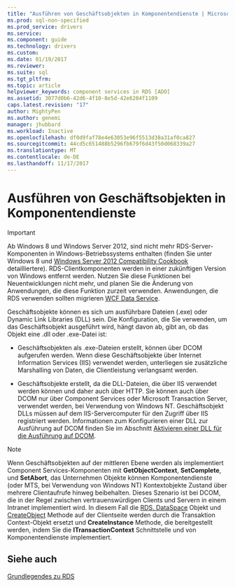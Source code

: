 ```yaml
---
title: "Ausführen von Geschäftsobjekten in Komponentendienste | Microsoft Docs"
ms.prod: sql-non-specified
ms.prod_service: drivers
ms.service: 
ms.component: guide
ms.technology: drivers
ms.custom: 
ms.date: 01/19/2017
ms.reviewer: 
ms.suite: sql
ms.tgt_pltfrm: 
ms.topic: article
helpviewer_keywords: component services in RDS [ADO]
ms.assetid: 3077d0b6-42d6-4f10-8e5d-42e6204f1109
caps.latest.revision: "17"
author: MightyPen
ms.author: genemi
manager: jhubbard
ms.workload: Inactive
ms.openlocfilehash: df0d9faf78e4e63053e96f5513d38a31af0ca827
ms.sourcegitcommit: 44cd5c651488b5296fb679f6d43f50d068339a27
ms.translationtype: MT
ms.contentlocale: de-DE
ms.lasthandoff: 11/17/2017
---
```

# <a name="running-business-objects-in-component-services"></a>Ausführen von Geschäftsobjekten in Komponentendienste
> [!IMPORTANT]
>  Ab Windows 8 und Windows Server 2012, sind nicht mehr RDS-Server-Komponenten in Windows-Betriebssystems enthalten (finden Sie unter Windows 8 und [Windows Server 2012 Compatibility Cookbook](https://www.microsoft.com/en-us/download/details.aspx?id=27416) detailliertere). RDS-Clientkomponenten werden in einer zukünftigen Version von Windows entfernt werden. Nutzen Sie diese Funktionen bei Neuentwicklungen nicht mehr, und planen Sie die Änderung von Anwendungen, die diese Funktion zurzeit verwenden. Anwendungen, die RDS verwenden sollten migrieren [WCF Data Service](http://go.microsoft.com/fwlink/?LinkId=199565).  
  
 Geschäftsobjekte können es sich um ausführbare Dateien (.exe) oder Dynamic Link Libraries (DLL) sein. Die Konfiguration, die Sie verwenden, um das Geschäftsobjekt ausgeführt wird, hängt davon ab, gibt an, ob das Objekt eine .dll oder .exe-Datei ist:  
  
-   Geschäftsobjekten als .exe-Dateien erstellt, können über DCOM aufgerufen werden. Wenn diese Geschäftsobjekte über Internet Information Services (IIS) verwendet werden, unterliegen sie zusätzliche Marshalling von Daten, die Clientleistung verlangsamt werden.  
  
-   Geschäftsobjekte erstellt, da die DLL-Dateien, die über IIS verwendet werden können und daher auch über HTTP. Sie können auch über DCOM nur über Component Services oder Microsoft Transaction Server, verwendet werden, bei Verwendung von Windows NT. Geschäftsobjekt DLLs müssen auf dem IIS-Servercomputer für den Zugriff über IIS registriert werden. Informationen zum Konfigurieren einer DLL zur Ausführung auf DCOM finden Sie im Abschnitt [Aktivieren einer DLL für die Ausführung auf DCOM](../../../ado/guide/remote-data-service/enabling-a-dll-to-run-on-dcom.md).  
  
> [!NOTE]
>  Wenn Geschäftsobjekten auf der mittleren Ebene werden als implementiert Component Services-Komponenten mit **GetObjectContext**, **SetComplete**, und **SetAbort**, das Unternehmen Objekte können Komponentendienste (oder MTS, bei Verwendung von Windows NT) Kontextobjekte Zustand über mehrere Clientaufrufe hinweg beibehalten. Dieses Szenario ist bei DCOM, die in der Regel zwischen vertrauenswürdigen Clients und Servern in einem Intranet implementiert wird. In diesem Fall die [RDS. DataSpace](../../../ado/reference/rds-api/dataspace-object-rds.md) Objekt und [CreateObject](../../../ado/reference/rds-api/createobject-method-rds.md) Methode auf der Clientseite werden durch die Transaktion Context-Objekt ersetzt und **CreateInstance** Methode, die bereitgestellt werden, indem Sie die **ITransactionContext** Schnittstelle und von Komponentendienste implementiert.  
  
## <a name="see-also"></a>Siehe auch  
 [Grundlegendes zu RDS](../../../ado/guide/remote-data-service/rds-fundamentals.md)


